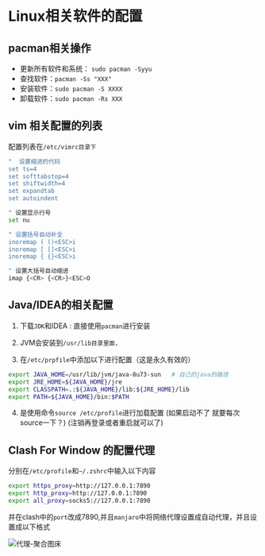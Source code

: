 # Linux相关软件的配置

## pacman相关操作

- 更新所有软件和系统： `sudo pacman -Syyu`
- 查找软件：`pacman -Ss "XXX"`
- 安装软件：`sudo pacman -S XXXX`
- 卸载软件：`sudo pacman -Rs XXX`

## vim  相关配置的列表

配置列表在`/etc/vimrc目录下`

```bash
"  设置缩进的代码
set ts=4
set softtabstop=4
set shiftwidth=4
set expandtab
set autoindent

" 设置显示行号
set nu

" 设置括号自动补全
inoremap ( ()<ESC>i
inoremap [ []<ESC>i
inoremap { {}<ESC>i

" 设置大括号自动缩进
imap {<CR> {<CR>}<ESC>O
```



## Java/IDEA的相关配置

1. 下载`JDK`和IDEA : 直接使用`pacman`进行安装

2. JVM会安装到`/usr/lib目录里面，`

3. 在`/etc/prpfile`中添加以下进行配置（这是永久有效的）

```bash
export JAVA_HOME=/usr/lib/jvm/java-8u73-sun   # 自己的java的路径
export JRE_HOME=${JAVA_HOME}/jre   
export CLASSPATH=.:${JAVA_HOME}/lib:${JRE_HOME}/lib   
export PATH=${JAVA_HOME}/bin:$PATH 
```

4. 是使用命令`source /etc/profile`进行加载配置 (如果启动不了 就要每次source一下？)  (注销再登录或者重启就可以了)

## Clash For Window 的配置代理

分别在`/etc/profile`和`~/.zshrc`中输入以下内容

```bash
export https_proxy=http://127.0.0.1:7890
export http_proxy=http://127.0.0.1:7890
export all_proxy=socks5://127.0.0.1:7890
```

并在clash中的`port`改成7890,并且`manjaro`中将网络代理设置成自动代理，并且设置成以下格式

![代理-聚合图床](https://pic.imgdb.cn/item/6387727416f2c2beb1ed0cd6.png) 



